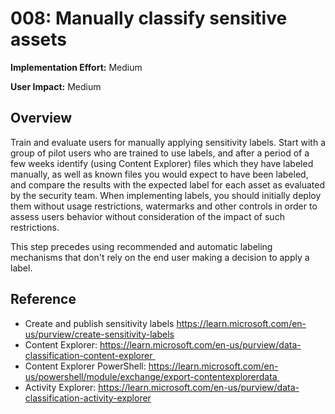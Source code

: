 # 008: Manually classify sensitive assets

**Implementation Effort:** Medium

**User Impact:** Medium

## Overview

Train and evaluate users for manually applying sensitivity labels. Start with a group of pilot users who are trained to use labels, and after a period of a few weeks identify (using Content Explorer) files which they have labeled manually, as well as known files you would expect to have been labeled, and compare the results with the expected label for each asset as evaluated by the security team. 
When implementing labels, you should initially deploy them without usage restrictions, watermarks and other controls in order to assess users behavior without consideration of the impact of such restrictions. 

This step precedes using recommended and automatic labeling mechanisms that don't rely on the end user making a decision to apply a label.


## Reference

* Create and publish sensitivity labels https://learn.microsoft.com/en-us/purview/create-sensitivity-labels
* Content Explorer: https://learn.microsoft.com/en-us/purview/data-classification-content-explorer  
* Content Explorer PowerShell: https://learn.microsoft.com/en-us/powershell/module/exchange/export-contentexplorerdata      
* Activity Explorer: https://learn.microsoft.com/en-us/purview/data-classification-activity-explorer




